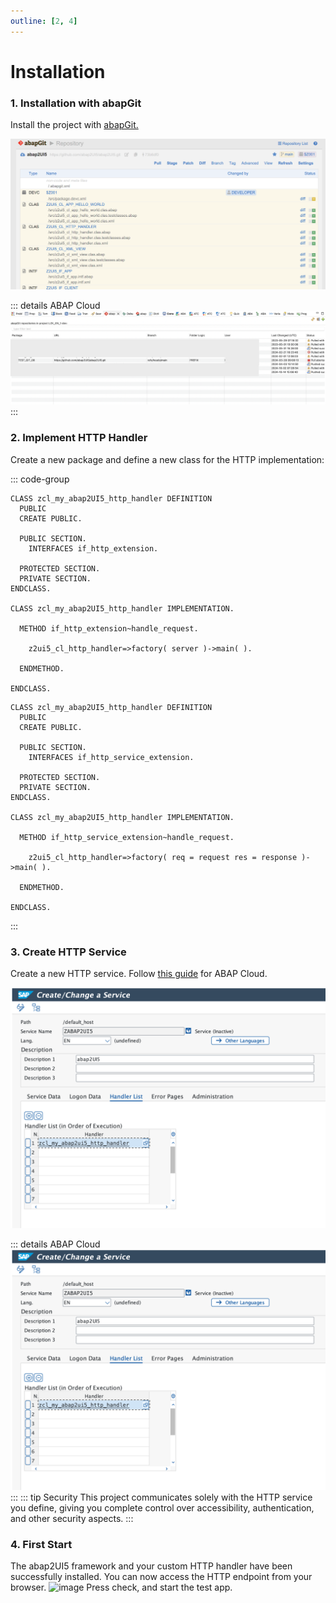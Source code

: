```yaml
---
outline: [2, 4]
---
```


# Installation

### 1. Installation with abapGit

Install the project with [abapGit.](https://abapgit.org)

![alt text](image.png)

::: details ABAP Cloud
![alt text](image-4.png)
:::


### 2. Implement HTTP Handler
Create a new package and define a new class for the HTTP implementation:

::: code-group

```abap [ABAP]
CLASS zcl_my_abap2UI5_http_handler DEFINITION
  PUBLIC
  CREATE PUBLIC.

  PUBLIC SECTION.
    INTERFACES if_http_extension.

  PROTECTED SECTION.
  PRIVATE SECTION.
ENDCLASS.

CLASS zcl_my_abap2UI5_http_handler IMPLEMENTATION.

  METHOD if_http_extension~handle_request.

    z2ui5_cl_http_handler=>factory( server )->main( ).

  ENDMETHOD.

ENDCLASS.
```

```abap [ABAP Cloud]
CLASS zcl_my_abap2UI5_http_handler DEFINITION
  PUBLIC
  CREATE PUBLIC.

  PUBLIC SECTION.
    INTERFACES if_http_service_extension.

  PROTECTED SECTION.
  PRIVATE SECTION.
ENDCLASS.

CLASS zcl_my_abap2UI5_http_handler IMPLEMENTATION.

  METHOD if_http_service_extension~handle_request.

    z2ui5_cl_http_handler=>factory( req = request res = response )->main( ).

  ENDMETHOD.

ENDCLASS.
```
:::

### 3. Create HTTP Service
Create a new HTTP service. Follow [this guide](https://developers.sap.com/tutorials/abap-environment-create-http-service..html) for ABAP Cloud.

![alt text](image-5.png)

::: details ABAP Cloud
![alt text](image-5.png)
:::
::: tip Security
This project communicates solely with the HTTP service you define, giving you complete control over accessibility, authentication, and other security aspects.
:::

### 4. First Start
The abap2UI5 framework and your custom HTTP handler have been successfully installed. You can now access the HTTP endpoint from your browser.
<img width="800" alt="image" src="https://github.com/user-attachments/assets/c8962298-068d-4efb-a853-c44a9b9cda56">
Press check, and start the test app.



